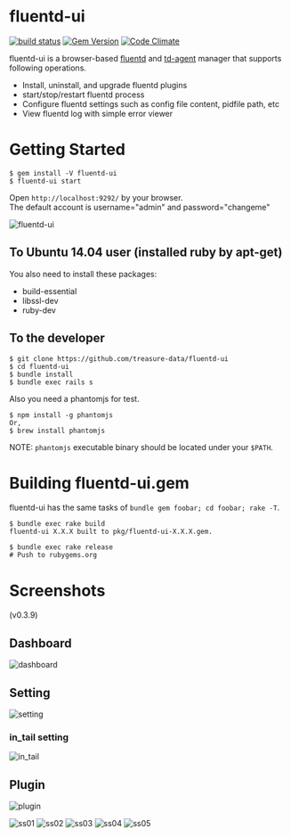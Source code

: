 # fluentd-ui

[![build status](https://circleci.com/gh/fluent/fluentd-ui.png?style=shield&circle-token=a739a52ae9ae6774ab2192d4236a5f93ac29e11e)](https://circleci.com/gh/fluent/fluentd-ui)
[![Gem Version](https://badge.fury.io/rb/fluentd-ui.svg)](http://badge.fury.io/rb/fluentd-ui)
[![Code Climate](https://codeclimate.com/github/fluent/fluentd-ui/badges/gpa.svg)](https://codeclimate.com/github/fluent/fluentd-ui)

fluentd-ui is a browser-based [fluentd](http://fluentd.org/) and [td-agent](http://docs.treasuredata.com/articles/td-agent) manager that supports following operations.

* Install, uninstall, and upgrade fluentd plugins
* start/stop/restart fluentd process
* Configure fluentd settings such as config file content, pidfile path, etc
* View fluentd log with simple error viewer


# Getting Started

```console
$ gem install -V fluentd-ui
$ fluentd-ui start
```

Open `http://localhost:9292/` by your browser.<br />
The default account is username="admin" and password="changeme"

![fluentd-ui](./docs/screenshots/fluentd-ui.gif)

## To Ubuntu 14.04 user (installed ruby by apt-get)

You also need to install these packages:

- build-essential
- libssl-dev
- ruby-dev

## To the developer

    $ git clone https://github.com/treasure-data/fluentd-ui
    $ cd fluentd-ui
    $ bundle install
    $ bundle exec rails s

Also you need a phantomjs for test.

    $ npm install -g phantomjs
    Or,
    $ brew install phantomjs

NOTE: `phantomjs` executable binary should be located under your `$PATH`.

# Building fluentd-ui.gem

fluentd-ui has the same tasks of `bundle gem foobar; cd foobar; rake -T`.

    $ bundle exec rake build
    fluentd-ui X.X.X built to pkg/fluentd-ui-X.X.X.gem.

    $ bundle exec rake release
    # Push to rubygems.org


# Screenshots

(v0.3.9)

## Dashboard

![dashboard](./docs/screenshots/dashboard.gif)

## Setting

![setting](./docs/screenshots/setting.gif)

### in_tail setting

![in_tail](./docs/screenshots/in_tail.gif)

## Plugin

![plugin](./docs/screenshots/plugin.gif)


![ss01](./docs/screenshots/01.png)
![ss02](./docs/screenshots/02.png)
![ss03](./docs/screenshots/03.png)
![ss04](./docs/screenshots/04.png)
![ss05](./docs/screenshots/05.png)
